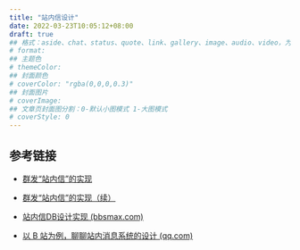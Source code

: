 ```yaml
---
title: "站内信设计"
date: 2022-03-23T10:05:12+08:00
draft: true
## 格式：aside、chat、status、quote、link、gallery、image、audio、video，为空则代表标准格式
# format: 
## 主题色
# themeColor: 
## 封面颜色
# coverColor: "rgba(0,0,0,0.3)"
## 封面图片
# coverImage: 
## 文章页封面图分割：0-默认小图模式 1-大图模式
# coverStyle: 0
---
```




## 参考链接

- [群发“站内信”的实现](https://www.cnblogs.com/grenet/archive/2010/03/08/1680655.html)
- [群发“站内信”的实现（续）](https://www.cnblogs.com/grenet/archive/2010/04/09/1708008.html)

- [站内信DB设计实现 (bbsmax.com)](https://www.bbsmax.com/A/qVdeBrBAzP/)
- [以 B 站为例，聊聊站内消息系统的设计 (qq.com)](https://mp.weixin.qq.com/s/F6yoO7yw2jU3hFhzE58JCQ)

